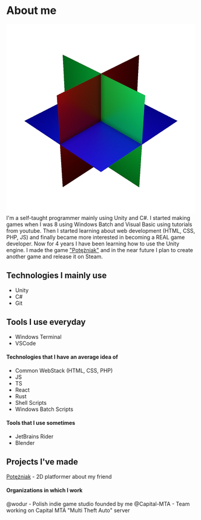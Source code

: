 # About me
![Avatar](/images/avatar.png "My avatar")
I'm a self-taught programmer mainly using Unity and C#.
I started making games when I was 8 using Windows Batch and Visual Basic using tutorials from youtube. 
Then I started learning about web development (HTML, CSS, PHP, JS) and finally became more interested in becoming a REAL game developer. 
Now for 4 years I have been learning how to use the Unity engine. I made the game ["Potężniak"](https://gamejolt.com/games/potezniak/473059) and in the near future I plan to create another game and release it on Steam.
## Technologies I mainly use
- Unity
- C#
- Git
## Tools I use everyday
- Windows Terminal
- VSCode
#### Technologies that I have an average idea of
- Common WebStack (HTML, CSS, PHP)
- JS
- TS
- React
- Rust
- Shell Scripts
- Windows Batch Scripts
#### Tools that I use sometimes
- JetBrains Rider
- Blender
## Projects I've made
[Potężniak](https://gamejolt.com/games/potezniak/473059) - 2D platformer about my friend
#### Organizations in which I work
@wodur - Polish indie game studio founded by me
@Capital-MTA - Team working on Capital MTA "Multi Theft Auto" server